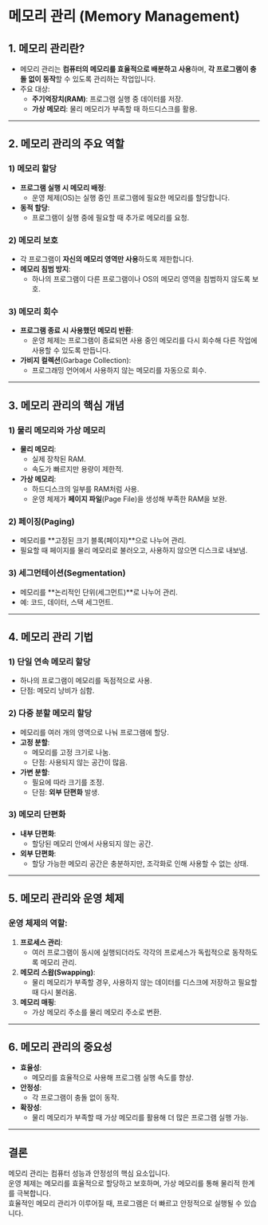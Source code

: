 # **메모리 관리 (Memory Management)**

## **1. 메모리 관리란?**

- 메모리 관리는 **컴퓨터의 메모리를 효율적으로 배분하고 사용**하며, **각 프로그램이 충돌 없이 동작**할 수 있도록 관리하는 작업입니다.
- 주요 대상:
  - **주기억장치(RAM)**: 프로그램 실행 중 데이터를 저장.
  - **가상 메모리**: 물리 메모리가 부족할 때 하드디스크를 활용.

---

## **2. 메모리 관리의 주요 역할**

### **1) 메모리 할당**

- **프로그램 실행 시 메모리 배정**:
  - 운영 체제(OS)는 실행 중인 프로그램에 필요한 메모리를 할당합니다.
- **동적 할당**:
  - 프로그램이 실행 중에 필요할 때 추가로 메모리를 요청.

### **2) 메모리 보호**

- 각 프로그램이 **자신의 메모리 영역만 사용**하도록 제한합니다.
- **메모리 침범 방지**:
  - 하나의 프로그램이 다른 프로그램이나 OS의 메모리 영역을 침범하지 않도록 보호.

### **3) 메모리 회수**

- **프로그램 종료 시 사용했던 메모리 반환**:
  - 운영 체제는 프로그램이 종료되면 사용 중인 메모리를 다시 회수해 다른 작업에 사용할 수 있도록 만듭니다.
- **가비지 컬렉션**(Garbage Collection):
  - 프로그래밍 언어에서 사용하지 않는 메모리를 자동으로 회수.

---

## **3. 메모리 관리의 핵심 개념**

### **1) 물리 메모리와 가상 메모리**

- **물리 메모리**:
  - 실제 장착된 RAM.
  - 속도가 빠르지만 용량이 제한적.
- **가상 메모리**:
  - 하드디스크의 일부를 RAM처럼 사용.
  - 운영 체제가 **페이지 파일**(Page File)을 생성해 부족한 RAM을 보완.

### **2) 페이징(Paging)**

- 메모리를 **고정된 크기 블록(페이지)**으로 나누어 관리.
- 필요할 때 페이지를 물리 메모리로 불러오고, 사용하지 않으면 디스크로 내보냄.

### **3) 세그먼테이션(Segmentation)**

- 메모리를 **논리적인 단위(세그먼트)**로 나누어 관리.
- 예: 코드, 데이터, 스택 세그먼트.

---

## **4. 메모리 관리 기법**

### **1) 단일 연속 메모리 할당**

- 하나의 프로그램이 메모리를 독점적으로 사용.
- 단점: 메모리 낭비가 심함.

### **2) 다중 분할 메모리 할당**

- 메모리를 여러 개의 영역으로 나눠 프로그램에 할당.
- **고정 분할**:
  - 메모리를 고정 크기로 나눔.
  - 단점: 사용되지 않는 공간이 많음.
- **가변 분할**:
  - 필요에 따라 크기를 조정.
  - 단점: **외부 단편화** 발생.

### **3) 메모리 단편화**

- **내부 단편화**:
  - 할당된 메모리 안에서 사용되지 않는 공간.
- **외부 단편화**:
  - 할당 가능한 메모리 공간은 충분하지만, 조각화로 인해 사용할 수 없는 상태.

---

## **5. 메모리 관리와 운영 체제**

### **운영 체제의 역할**:

1. **프로세스 관리**:
   - 여러 프로그램이 동시에 실행되더라도 각각의 프로세스가 독립적으로 동작하도록 메모리 관리.
2. **메모리 스왑(Swapping)**:
   - 물리 메모리가 부족할 경우, 사용하지 않는 데이터를 디스크에 저장하고 필요할 때 다시 불러옴.
3. **메모리 매핑**:
   - 가상 메모리 주소를 물리 메모리 주소로 변환.

---

## **6. 메모리 관리의 중요성**

- **효율성**:
  - 메모리를 효율적으로 사용해 프로그램 실행 속도를 향상.
- **안정성**:
  - 각 프로그램이 충돌 없이 동작.
- **확장성**:
  - 물리 메모리가 부족할 때 가상 메모리를 활용해 더 많은 프로그램 실행 가능.

---

## **결론**

메모리 관리는 컴퓨터 성능과 안정성의 핵심 요소입니다.  
운영 체제는 메모리를 효율적으로 할당하고 보호하며, 가상 메모리를 통해 물리적 한계를 극복합니다.  
효율적인 메모리 관리가 이루어질 때, 프로그램은 더 빠르고 안정적으로 실행될 수 있습니다.

